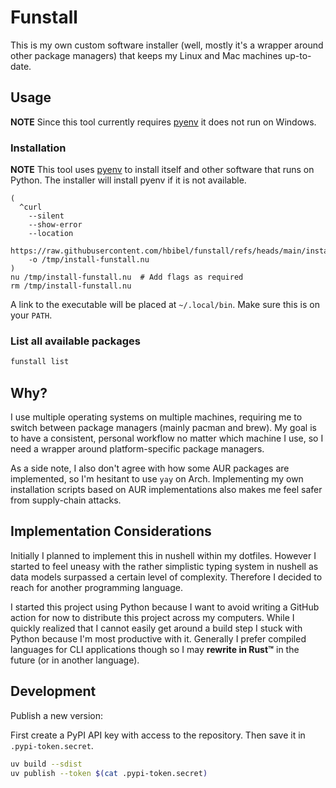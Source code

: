 # Funstall

This is my own custom software installer (well, mostly it's a wrapper around
other package managers) that keeps my Linux and Mac machines up-to-date.

## Usage

**NOTE** Since this tool currently requires
[pyenv](https://github.com/pyenv/pyenv) it does not run on Windows.

### Installation

**NOTE** This tool uses [pyenv](https://github.com/pyenv/pyenv) to install
itself and other software that runs on Python.
The installer will install pyenv if it is not available.

```nu
(
  ^curl
    --silent
    --show-error
    --location
    https://raw.githubusercontent.com/hbibel/funstall/refs/heads/main/install.nu
    -o /tmp/install-funstall.nu
)
nu /tmp/install-funstall.nu  # Add flags as required
rm /tmp/install-funstall.nu
```

A link to the executable will be placed at `~/.local/bin`. Make sure this is
on your `PATH`.

### List all available packages

```sh
funstall list
```

## Why?

I use multiple operating systems on multiple machines, requiring me to switch
between package managers (mainly pacman and brew).
My goal is to have a consistent, personal workflow no matter which machine I
use, so I need a wrapper around platform-specific package managers.

As a side note, I also don't agree with how some AUR packages are implemented,
so I'm hesitant to use `yay` on Arch.
Implementing my own installation scripts based on AUR implementations also
makes me feel safer from supply-chain attacks.

## Implementation Considerations

Initially I planned to implement this in nushell within my dotfiles.
However I started to feel uneasy with the rather simplistic typing system in
nushell as data models surpassed a certain level of complexity.
Therefore I decided to reach for another programming language.

I started this project using Python because I want to avoid writing a GitHub
action for now to distribute this project across my computers.
While I quickly realized that I cannot easily get around a build step I stuck
with Python because I'm most productive with it.
Generally I prefer compiled languages for CLI applications though so I may
**rewrite in Rust™** in the future (or in another language).

## Development

Publish a new version:

First create a PyPI API key with access to the repository.
Then save it in `.pypi-token.secret`.

```sh
uv build --sdist
uv publish --token $(cat .pypi-token.secret)
```
